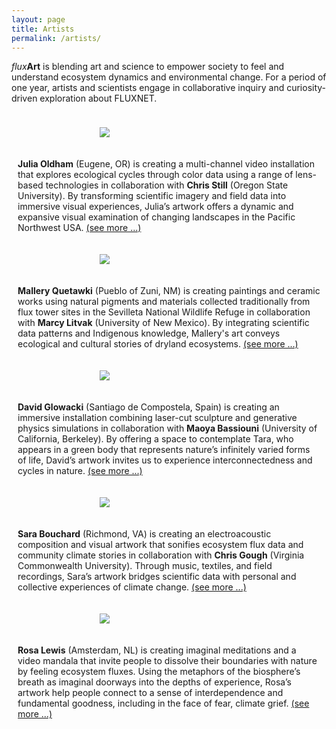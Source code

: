 ```yaml
---
layout: page
title: Artists
permalink: /artists/
---
```

<style>
.row {
  display: flex;
  flex-wrap: wrap;
  max-width: 1200px;
  margin: 0 auto;
  align-items: center;
}

.column {
  flex: 44.44%;
  padding: 10px;
}


img {
  max-width: 222px;
  max-height: 222px;
  width: auto;
  height: auto;
  display: block;
  margin-left: auto;
  margin-right: auto;
}

@media screen and (max-width: 600px) {
  .column {
    flex: 100%;
  }
}
</style>

<i>flux</i><b>Art</b> is blending art and science to empower society to feel and understand ecosystem dynamics and environmental change. For a period of one year, artists and scientists engage in collaborative inquiry and curiosity-driven exploration about FLUXNET.


<div class="row">
  <div class="column">
  <figure>
    <a href="https://fluxnetart.github.io/Julia/">
      <img src="https://fluxnetart.github.io/images/Julia.jpg">
    </a>
    </figure>
  </div>

  <div class="column">
    <figcaption><b>Julia Oldham</b> (Eugene, OR) is creating a multi-channel video installation that explores ecological cycles through color data using a range of lens-based technologies in collaboration with <b>Chris Still</b> (Oregon State University). By transforming scientific imagery and field data into immersive visual experiences, Julia’s artwork offers a dynamic and expansive visual examination of changing landscapes in the Pacific Northwest USA. <a href="https://fluxnetart.github.io/Julia/">(see more ...)</a></figcaption>


  </div>
</div>

<div class="row">
  <div class="column">
  <figure>
    <a href="https://fluxnetart.github.io/Mallery/">
      <img src="https://fluxnetart.github.io/images/Mallery.jpg">
    </a>
    </figure>
  </div>

  <div class="column">
    <figcaption><b>Mallery Quetawki</b> (Pueblo of Zuni, NM) is creating paintings and ceramic works using natural pigments and materials collected traditionally from flux tower sites in the Sevilleta National Wildlife Refuge in collaboration with <b> Marcy Litvak</b> (University of New Mexico). By integrating scientific data patterns and Indigenous knowledge, Mallery's art conveys ecological and cultural stories of dryland ecosystems. <a href="https://fluxnetart.github.io/Mallery/">(see more ...)</a></figcaption>
  </div>
</div>


<div class="row">
  <div class="column">
  <figure>
    <a href="https://fluxnetart.github.io/David/">
      <img src="https://fluxnetart.github.io/images/Dave.jpg">
    </a>
    </figure>
  </div>

  <div class="column">
    <figcaption><b>David Glowacki</b> (Santiago de Compostela, Spain) is creating an immersive installation combining laser-cut sculpture and generative physics simulations in collaboration with <b>Maoya Bassiouni</b> (University of California, Berkeley). By offering a space to contemplate Tara, who appears in a green body that represents nature’s infinitely varied forms of life, David’s artwork invites us to experience interconnectedness and cycles in nature.  <a href="https://fluxnetart.github.io/David/">(see more ...)</a></figcaption>


  </div>
</div>

<div class="row">
  <div class="column">
  <figure>
    <a href="https://fluxnetart.github.io/Sara/">
      <img src="https://fluxnetart.github.io/images/Sara.jpg">
    </a>
    </figure>
  </div>

  <div class="column">
    <figcaption><b>Sara Bouchard</b> (Richmond, VA) is creating an electroacoustic composition and visual artwork that sonifies ecosystem flux data and community climate stories in collaboration with <b>Chris Gough</b> (Virginia Commonwealth University). Through music, textiles, and field recordings, Sara’s artwork bridges scientific data with personal and collective experiences of climate change. <a href="https://fluxnetart.github.io/Sara/">(see more ...)</a></figcaption>
  </div>
</div>


<div class="row">
  <div class="column">
  <figure>
      <a href="https://fluxnetart.github.io/Rosa/">
      <img src="https://fluxnetart.github.io/images/Rosa.png">
      </a>
    </figure>
  </div>

  <div class="column">
    <figcaption><b>Rosa Lewis</b> (Amsterdam, NL) is creating imaginal meditations and a video mandala that invite people to dissolve their boundaries with nature by feeling ecosystem fluxes. Using the metaphors of the biosphere’s breath as imaginal doorways into the depths of experience, Rosa’s artwork help people connect to a sense of interdependence and fundamental goodness, including in the face of fear, climate grief. <a href="https://fluxnetart.github.io/Rosa/">(see more ...)</a></figcaption>
  </div>
</div>

